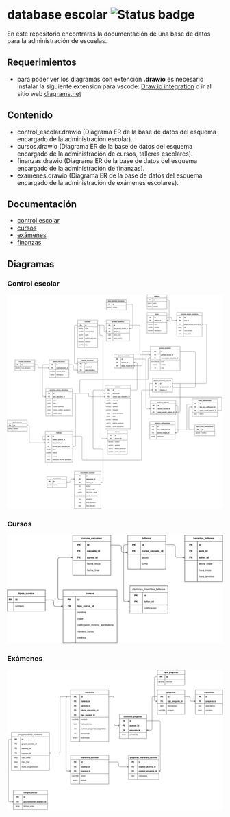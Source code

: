 # database escolar ![Status badge](https://img.shields.io/badge/status-in%20progress-yellow)

En este repositorio encontraras la documentación de una base de datos para la administración de escuelas.

## Requerimientos

- para poder ver los diagramas con extención **.drawio** es necesario instalar la siguiente extension para vscode: [Draw.io integration](https://marketplace.visualstudio.com/items?itemName=hediet.vscode-drawio) o ir al sitio web [diagrams.net](https://www.diagrams.net/)

## Contenido

- control_escolar.drawio (Diagrama ER de la base de datos del esquema encargado de la administración escolar).
- cursos.drawio (Diagrama ER de la base de datos del esquema encargado de la administración de cursos, talleres escolares).
- finanzas.drawio (Diagrama ER de la base de datos del esquema encargado de la administración de finanzas).
- examenes.drawio (Diagrama ER de la base de datos del esquema encargado de la administración de exámenes escolares).

## Documentación

- [control escolar](control-escolar/control_escolar.md)
- [cursos](cursos/cursos.md)
- [exámenes](examenes/examenes.md)
- [finanzas](finanzas/finanzas.md)

## Diagramas

### Control escolar

![](/control-escolar/control_escolar.svg)

### Cursos

![](/cursos/cursos.svg)

### Exámenes

![](/examenes/examenes.svg)
